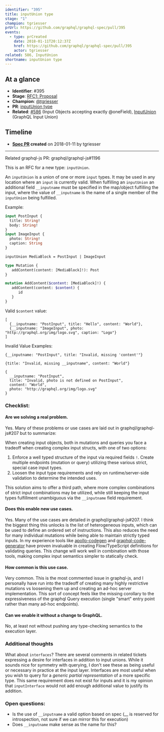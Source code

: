 ```yaml
---
identifier: "395"
title: inputUnion type
stage: "1"
champion: tgriesser
prUrl: https://github.com/graphql/graphql-spec/pull/395
events:
  - type: prCreated
    date: 2018-01-11T20:12:37Z
    href: https://github.com/graphql/graphql-spec/pull/395
    actor: tgriesser
related: 586, InputUnion
shortname: inputUnion type
---
```


## At a glance

- **Identifier**: #395
- **Stage**: [RFC1: Proposal](https://github.com/graphql/graphql-spec/blob/main/CONTRIBUTING.md#stage-1-proposal)
- **Champion**: [@tgriesser](https://github.com/tgriesser)
- **PR**: [inputUnion type](https://github.com/graphql/graphql-spec/pull/395)
- **Related**: [#586](/rfcs/586) (Input Objects accepting exactly @oneField), [InputUnion](/rfcs/InputUnion) (GraphQL Input Union)

<!-- BEGIN_CUSTOM_TEXT -->



<!-- END_CUSTOM_TEXT -->

## Timeline

- **[Spec PR](https://github.com/graphql/graphql-spec/pull/395) created** on 2018-01-11 by tgriesser

<!-- VERBATIM -->

---

Related graphql-js PR: graphql/graphql-js#1196

This is an RFC for a new type: `inputUnion`. 

An `inputUnion` is a union of one or more `input` types. It may be used in any location where an `input` is currently valid. When fulfilling an `inputUnion` an additional field `__inputname` must be specified in the map/object fulfilling the input, where the value of `__inputname` is the name of a single member of the `inputUnion` being fulfilled.

Example:

```graphql
input PostInput {
  title: String!
  body: String!
}
input ImageInput {
  photo: String!
  caption: String
}

inputUnion MediaBlock = PostInput | ImageInput

type Mutation {
   addContent(content: [MediaBlock]!): Post   
}

mutation AddContent($content: [MediaBlock]!) {
   addContent(content: $content) {
      id
   }
}
```

Valid `$content` value:

```
[
  {__inputname: "PostInput", title: "Hello", content: "World"},
  {__inputname: "ImageInput", photo: "http://graphql.org/img/logo.svg", caption: "Logo"}
]
```
Invalid Value Examples:
```
{__inputname: "PostInput", title: "Invalid, missing 'content'"}
```
```
{title: "Invalid, missing __inputname", content: "World"}
```
```
{
  __inputname: "PostInput", 
  title: "Invalid, photo is not defined on PostInput", 
  content: "World", 
  photo: "http://graphql.org/img/logo.svg"
}
```

### Checklist:

#### Are we solving a real problem.

Yes. Many of these problems or use cases are laid out in graphql/graphql-js#207 but to summarize:

When creating input objects, both in mutations and queries you face a tradeoff when creating complex input structs, with one of two options:

1. Enforce a well typed structure of the input via required fields `!`. Create multiple endpoints (mutation or query) utilizing these various strict, special case input types.
1. Loosen the input type requirements and rely on runtime/server-side validation to determine the intended uses.

This solution aims to offer a third path, where more complex combinations of strict input combinations may be utilized, while still keeping the input types fulfillment unambiguous via the `__inputname` field requirement.

#### Does this enable new use cases.

Yes. Many of the use cases are detailed in graphql/graphql-js#207. I think the biggest thing this unlocks is the list of heterogeneous inputs, which can be used to define an ordered set of instructions. This also reduces the need for many individual mutations while being able to maintain strictly typed inputs. In my experience tools like [apollo-codegen](https://github.com/apollographql/apollo-codegen) and [graphql-code-generator](https://github.com/dotansimha/graphql-code-generator) have proven invaluable in creating Flow/TypeScript definitions for validating queries. This change will work well in combination with those tools, making complex input semantics simpler to statically check.

#### How common is this use case.

Very common. This is the most commented issue in graphql-js, and I personally have run into the tradeoff of creating many highly restrictive mutations vs loosening them up and creating an ad-hoc server implementation. This sort of concept feels like the missing corollary to the expressiveness of the graphql Query execution (single "smart" entry point rather than many ad-hoc endpoints).

#### Can we enable it without a change to GraphQL.

No, at least not without pushing any type-checking semantics to the execution layer.

### Additional thoughts

What about `interfaces`? There are several comments in related tickets expressing a desire for interfaces in addition to input unions. While it sounds nice for symmetry with querying, I don't see these as being useful or necessary in practice at the input layer. Interfaces are most useful when you wish to query for a _generic partial representation_ of a more specific type. This same requirement does not exist for inputs and it is my opinion that `inputInterface` would not add enough additional value to justify its addition.

### Open questions:

- Is the use of `__inputname` a valid option based on spec (__ is reserved for introspection, not sure if we can mirror this for execution)
- Does `__inputname` make sense as the name for this?
